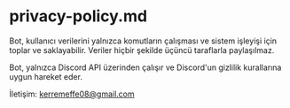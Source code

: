 # privacy-policy.md

Bot, kullanıcı verilerini yalnızca komutların çalışması ve sistem işleyişi için toplar ve saklayabilir. Veriler hiçbir şekilde üçüncü taraflarla paylaşılmaz.

Bot, yalnızca Discord API üzerinden çalışır ve Discord'un gizlilik kurallarına uygun hareket eder.

İletişim: kerremeffe08@gmail.com
